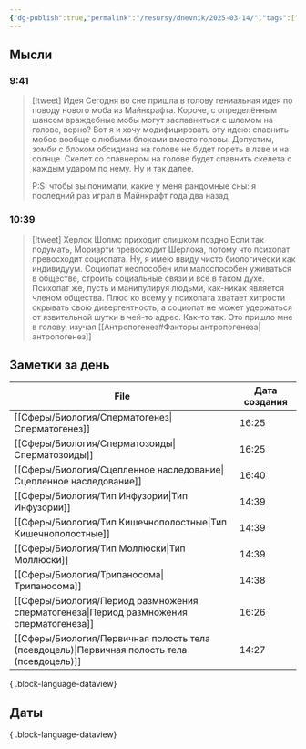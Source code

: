 ```yaml
---
{"dg-publish":true,"permalink":"/resursy/dnevnik/2025-03-14/","tags":["Ежедневнаязаметка"]}
---
```


## Мысли
### 9:41
> [!tweet] Идея
> Сегодня во сне пришла в голову гениальная идея по поводу нового моба из Майнкрафта. Короче, с определённым шансом враждебные мобы могут заспавниться с шлемом на голове, верно? Вот я и хочу модифицировать эту идею: спавнить мобов вообще с любыми блоками вместо головы. Допустим, зомби с блоком обсидиана на голове не будет гореть в лаве и на солнце. Скелет со спавнером на голове будет спавнить скелета с каждым ударом по нему. Ну и так далее. 
> 
> P:S: чтобы вы понимали, какие у меня рандомные сны: я последний раз играл в Майнкрафт года два назад
### 10:39
> [!tweet] Херлок Шолмс приходит слишком поздно 
> Если так подумать, Мориарти превосходит Шерлока, потому что психопат превосходит социопата. Ну, я имею ввиду чисто биологически как индивидуум. Социопат неспособен или малоспособен уживаться в обществе, строить социальные связи и всё в таком духе. Психопат же, пусть и манипулируя людьми, как-никак является членом общества. Плюс ко всему у психопата хватает хитрости скрывать свою дивергентность, а социопат не может удержаться от язвительной шутки в чей-то адрес. Как-то так. Это пришло мне в голову, изучая [[Антропогенез#Факторы антропогенеза\|антропогенез]] 
## Заметки за день
| File                                                                                           | Дата создания |
| ---------------------------------------------------------------------------------------------- | ------------- |
| [[Сферы/Биология/Сперматогенез\|Сперматогенез]]                                             | 16:25         |
| [[Сферы/Биология/Сперматозоиды\|Сперматозоиды]]                                             | 16:25         |
| [[Сферы/Биология/Сцепленное наследование\|Сцепленное наследование]]                         | 16:40         |
| [[Сферы/Биология/Тип Инфузории\|Тип Инфузории]]                                             | 14:39         |
| [[Сферы/Биология/Тип Кишечнополостные\|Тип Кишечнополостные]]                               | 14:39         |
| [[Сферы/Биология/Тип Моллюски\|Тип Моллюски]]                                               | 14:39         |
| [[Сферы/Биология/Трипаносома\|Трипаносома]]                                                 | 14:38         |
| [[Сферы/Биология/Период размножения сперматогенеза\|Период размножения сперматогенеза]]     | 16:26         |
| [[Сферы/Биология/Первичная полость тела (псевдоцель)\|Первичная полость тела (псевдоцель)]] | 14:27         |

{ .block-language-dataview}
## Даты

{ .block-language-dataview}

